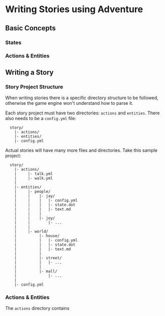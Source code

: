 # Writing Stories using Adventure

## Basic Concepts

### States

### Actions & Entities

## Writing a Story

### Story Project Structure

When writing stories there is a specific directory structure to be followed,
otherwise the game engine won't understand how to parse it. 

Each story project must have two directories: `actions` and 
`entities`. There also needs to be a `config.yml` file:

```
  story/
    |- actions/
    |- entities/
    |- config.yml
```

Actual stories will have many more files and directories. Take this sample
project:

```
  story/
    |- actions/
    |     |- talk.yml
    |     |- walk.yml
    |
    |- entities/
    |     |- people/
    |     |    |- jay/
    |     |    |   |- config.yml
    |     |    |   |- state.dot
    |     |    |   |- text.md
    |     |    |  
    |     |    |- joy/
    |     |        |- ...
    |     |
    |     |- world/
    |          |- house/
    |          |   |- config.yml
    |          |   |- state.dot
    |          |   |- text.md
    |          | 
    |          |- street/
    |          |   |- ...
    |          | 
    |          |- mall/
    |              |- ...
    |
    |- config.yml
```

### Actions & Entities

The `actions` directory contains 